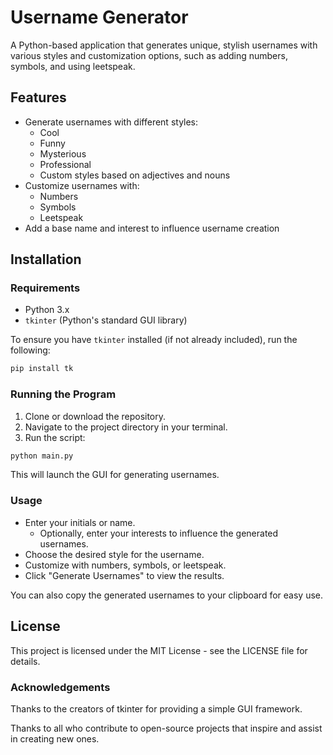 # Username Generator

A Python-based application that generates unique, stylish usernames with various styles and customization options, such as adding numbers, symbols, and using leetspeak.

## Features
- Generate usernames with different styles:
  - Cool
  - Funny
  - Mysterious
  - Professional
  - Custom styles based on adjectives and nouns
- Customize usernames with:
  - Numbers
  - Symbols
  - Leetspeak
- Add a base name and interest to influence username creation

## Installation

### Requirements
- Python 3.x
- `tkinter` (Python's standard GUI library)

To ensure you have `tkinter` installed (if not already included), run the following:
```bash
pip install tk
```
### Running the Program
1. Clone or download the repository.
2. Navigate to the project directory in your terminal.
3. Run the script:
```bash
python main.py
```
This will launch the GUI for generating usernames.

### Usage
* Enter your initials or name.
  * Optionally, enter your interests to influence the generated usernames.
* Choose the desired style for the username.
* Customize with numbers, symbols, or leetspeak.
* Click "Generate Usernames" to view the results.

You can also copy the generated usernames to your clipboard for easy use.

## License
This project is licensed under the MIT License - see the LICENSE file for details.

### Acknowledgements
Thanks to the creators of tkinter for providing a simple GUI framework.

Thanks to all who contribute to open-source projects that inspire and assist in creating new ones.
